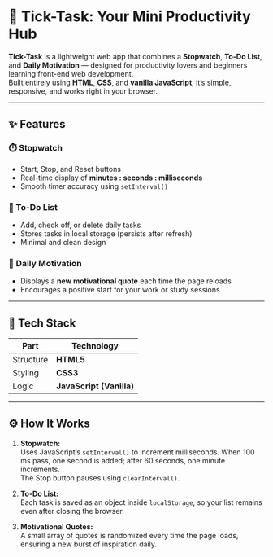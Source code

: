 # 🌟 Tick-Task: Your Mini Productivity Hub

**Tick-Task** is a lightweight web app that combines a **Stopwatch**, **To-Do List**, and **Daily Motivation** — designed for productivity lovers and beginners learning front-end web development.  
Built entirely using **HTML**, **CSS**, and **vanilla JavaScript**, it’s simple, responsive, and works right in your browser.

---

## ✨ Features

### ⏱️ Stopwatch
- Start, Stop, and Reset buttons  
- Real-time display of **minutes : seconds : milliseconds**  
- Smooth timer accuracy using `setInterval()`  

### 📝 To-Do List
- Add, check off, or delete daily tasks  
- Stores tasks in local storage (persists after refresh)  
- Minimal and clean design  

### 💬 Daily Motivation
- Displays a **new motivational quote** each time the page reloads  
- Encourages a positive start for your work or study sessions  

---

## 🧩 Tech Stack

| Part | Technology |
|------|-------------|
| Structure | **HTML5** |
| Styling | **CSS3** |
| Logic | **JavaScript (Vanilla)** |

---

## ⚙️ How It Works

1. **Stopwatch:**  
   Uses JavaScript’s `setInterval()` to increment milliseconds. When 100 ms pass, one second is added; after 60 seconds, one minute increments.  
   The Stop button pauses using `clearInterval()`.

2. **To-Do List:**  
   Each task is saved as an object inside `localStorage`, so your list remains even after closing the browser.

3. **Motivational Quotes:**  
   A small array of quotes is randomized every time the page loads, ensuring a new burst of inspiration daily.
